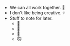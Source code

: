 * We can all work together.  :tulip:
* I don't like being creative.  :skull:
* Stuff to note for later.  
  * :pig:
  * :monkey:
  * :dog:
  * :cat:
